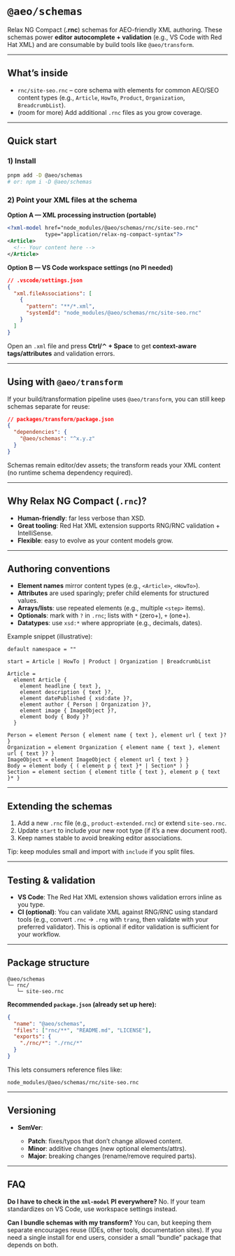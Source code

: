 # `@aeo/schemas`

Relax NG Compact (**.rnc**) schemas for AEO-friendly XML authoring.
These schemas power **editor autocomplete + validation** (e.g., VS Code with Red Hat XML) and are consumable by build tools like `@aeo/transform`.

---

## What’s inside

- `rnc/site-seo.rnc` – core schema with elements for common AEO/SEO content types (e.g., `Article`, `HowTo`, `Product`, `Organization`, `BreadcrumbList`).
- (room for more) Add additional `.rnc` files as you grow coverage.

---

## Quick start

### 1) Install

```sh
pnpm add -D @aeo/schemas
# or: npm i -D @aeo/schemas
```

### 2) Point your XML files at the schema

**Option A — XML processing instruction (portable)**

```xml
<?xml-model href="node_modules/@aeo/schemas/rnc/site-seo.rnc"
            type="application/relax-ng-compact-syntax"?>
<Article>
  <!-- Your content here -->
</Article>
```

**Option B — VS Code workspace settings (no PI needed)**

```json
// .vscode/settings.json
{
  "xml.fileAssociations": [
    {
      "pattern": "**/*.xml",
      "systemId": "node_modules/@aeo/schemas/rnc/site-seo.rnc"
    }
  ]
}
```

Open an `.xml` file and press **Ctrl/⌃ + Space** to get **context-aware tags/attributes** and validation errors.

---

## Using with `@aeo/transform`

If your build/transformation pipeline uses `@aeo/transform`, you can still keep schemas separate for reuse:

```json
// packages/transform/package.json
{
  "dependencies": {
    "@aeo/schemas": "^x.y.z"
  }
}
```

Schemas remain editor/dev assets; the transform reads your XML content (no runtime schema dependency required).

---

## Why Relax NG Compact (`.rnc`)?

- **Human-friendly**: far less verbose than XSD.
- **Great tooling**: Red Hat XML extension supports RNG/RNC validation + IntelliSense.
- **Flexible**: easy to evolve as your content models grow.

---

## Authoring conventions

- **Element names** mirror content types (e.g., `<Article>`, `<HowTo>`).
- **Attributes** are used sparingly; prefer child elements for structured values.
- **Arrays/lists**: use repeated elements (e.g., multiple `<step>` items).
- **Optionals**: mark with `?` in `.rnc`; lists with `*` (zero+), `+` (one+).
- **Datatypes**: use `xsd:*` where appropriate (e.g., decimals, dates).

Example snippet (illustrative):

```
default namespace = ""

start = Article | HowTo | Product | Organization | BreadcrumbList

Article =
  element Article {
    element headline { text },
    element description { text }?,
    element datePublished { xsd:date }?,
    element author { Person | Organization }?,
    element image { ImageObject }?,
    element body { Body }?
  }

Person = element Person { element name { text }, element url { text }? }
Organization = element Organization { element name { text }, element url { text }? }
ImageObject = element ImageObject { element url { text } }
Body = element body { ( element p { text }* | Section* ) }
Section = element section { element title { text }, element p { text }* }
```

---

## Extending the schemas

1. Add a new `.rnc` file (e.g., `product-extended.rnc`) or extend `site-seo.rnc`.
2. Update `start` to include your new root type (if it’s a new document root).
3. Keep names stable to avoid breaking editor associations.

Tip: keep modules small and import with `include` if you split files.

---

## Testing & validation

- **VS Code**: The Red Hat XML extension shows validation errors inline as you type.
- **CI (optional)**: You can validate XML against RNG/RNC using standard tools (e.g., convert `.rnc` → `.rng` with `trang`, then validate with your preferred validator). This is optional if editor validation is sufficient for your workflow.

---

## Package structure

```
@aeo/schemas
└─ rnc/
   └─ site-seo.rnc
```

**Recommended `package.json` (already set up here):**

```json
{
  "name": "@aeo/schemas",
  "files": ["rnc/**", "README.md", "LICENSE"],
  "exports": {
    "./rnc/*": "./rnc/*"
  }
}
```

This lets consumers reference files like:

```
node_modules/@aeo/schemas/rnc/site-seo.rnc
```

---

## Versioning

- **SemVer**:

  - **Patch**: fixes/typos that don’t change allowed content.
  - **Minor**: additive changes (new optional elements/attrs).
  - **Major**: breaking changes (rename/remove required parts).

---

## FAQ

**Do I have to check in the `xml-model` PI everywhere?**
No. If your team standardizes on VS Code, use workspace settings instead.

**Can I bundle schemas with my transform?**
You can, but keeping them separate encourages reuse (IDEs, other tools, documentation sites). If you need a single install for end users, consider a small “bundle” package that depends on both.
